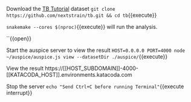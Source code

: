 Download the [TB Tutorial](https://nextstrain.org/docs/tutorials/tb) dataset
`git clone https://github.com/nextstrain/tb.git && cd tb`{{execute}}

`snakemake --cores $(nproc)`{{execute}} will run the analysis.

``{{open}}

Start the auspice server to view the result
`HOST=0.0.0.0 PORT=4000 node ~/auspice/auspice.js view --datasetDir ./auspice/`{{execute}}

View the result
https://[[HOST_SUBDOMAIN]]-4000-[[KATACODA_HOST]].environments.katacoda.com

Stop the server
`echo "Send Ctrl+C before running Terminal"`{{execute interrupt}}

